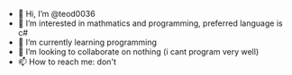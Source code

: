 - 👋 Hi, I’m @teod0036
- 👀 I’m interested in mathmatics and programming, preferred language is c#
- 🌱 I’m currently learning programming
- 💞️ I’m looking to collaborate on nothing (i cant program very well)
- 📫 How to reach me: don't

<!---
teod0036/teod0036 is a ✨ special ✨ repository because its `README.md` (this file) appears on your GitHub profile.
You can click the Preview link to take a look at your changes.
--->
